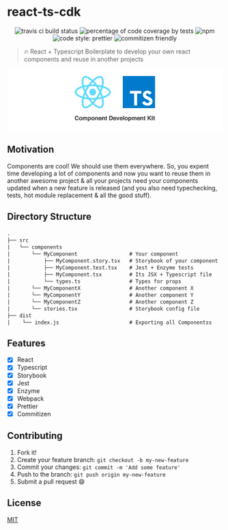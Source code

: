 # react-ts-cdk

<p align="center">
    <span>
        <img alt="travis ci build status" src="https://img.shields.io/travis/santospatrick/react-ts-cdk/develop.svg?style=flat-square">
    </span>
    <span>
        <img alt="percentage of code coverage by tests" src="https://img.shields.io/codecov/c/github/santospatrick/react-ts-cdk/develop.svg?style=flat-square">
    </span>
    <span>
        <img alt="npm" src="https://img.shields.io/npm/v/npm.svg?style=flat-square">
    </span>
    <span>
        <img alt="code style: prettier" src="https://img.shields.io/badge/code_style-prettier-ff69b4.svg?style=flat-square">
    </span>
    <span>
        <img alt="commitizen friendly" src="https://img.shields.io/badge/commitizen-friendly-brightgreen.svg">
    </span>
</p>

> 🔥 React + Typescript Boilerplate to develop your own react components and reuse in another projects

![React Typescript Component Development Kit](images/intro.jpg)

## Motivation

Components are cool! We should use them everywhere. So, you expent time developing a lot of components and now you want to reuse them in another awesome project & all your projects need your components updated when a new feature is released (and you also need typechecking, tests, hot module replacement & all the good stuff).

## Directory Structure

```
.
├── src
|   └── components
|       └── MyComponent                 # Your component
|           ├── MyComponent.story.tsx   # Storybook of your component
|           ├── MyComponent.test.tsx    # Jest + Enzyme tests
|           ├── MyComponent.tsx         # Its JSX + Typescript file
|           └── types.ts                # Types for props
|       └── MyComponentX                # Another component X
|       └── MyComponentY                # Another component Y
|       └── MyComponentZ                # Another component Z
|       └── stories.tsx                 # Storybook config file
├── dist
|    └── index.js                       # Exporting all Componentss
```

## Features

* [x] React
* [x] Typescript
* [x] Storybook
* [x] Jest
* [x] Enzyme
* [x] Webpack
* [x] Prettier
* [x] Commitizen

## Contributing

1. Fork it!
2. Create your feature branch: `git checkout -b my-new-feature`
3. Commit your changes: `git commit -m 'Add some feature'`
4. Push to the branch: `git push origin my-new-feature`
5. Submit a pull request :smile:

## License

[MIT](https://github.com/santospatrick/react-ts-cdk/blob/master/LICENSE)

